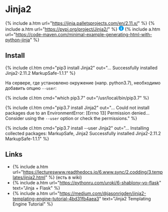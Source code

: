 # Jinja2

{% include a.htm url="https://jinja.palletsprojects.com/en/2.11.x/" %}
{% include a.htm url="https://pypi.org/project/Jinja2/" %}
![i](/i/in.png) {% include a.htm url="https://code-maven.com/minimal-example-generating-html-with-python-jinja" %}

## Install

{% include cl.htm cmd="pip3 install Jinja2"
out="...
Successfully installed Jinja2-2.11.2 MarkupSafe-1.1.1" %}

На сервере, где установлено окружение (напр. python3.7), необходимо добавить опцию `--user`:

{% include cl.htm cmd="which pip3.7"
out="/usr/local/bin/pip3.7" %}

{% include cl.htm cmd="pip3.7 install Jinja2"
out="...
Could not install packages due to an EnvironmentError: [Errno 13] Permission denied...
Consider using the `--user` option or check the permissions." %}

{% include cl.htm cmd="pip3.7 install --user Jinja2"
out="...
Installing collected packages: MarkupSafe, Jinja2
Successfully installed Jinja2-2.11.2 MarkupSafe-1.1.1" %}

## Links

- {% include a.htm url="https://lectureswww.readthedocs.io/6.www.sync/2.codding/3.templates/jinja2.html" %} (есть в wiki)
- {% include a.htm url="https://pythonru.com/uroki/6-shablony-vo-flask" text="Jinja + Flask" %}
- {% include a.htm url="https://medium.com/@jasonrigden/jinja2-templating-engine-tutorial-4bd31fb4aea3" text="Jinja2 Templating Engine Tutorial" %}
